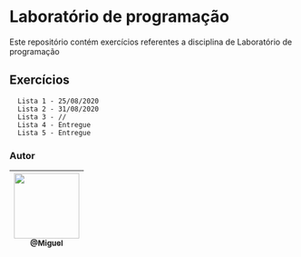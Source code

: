 # Laboratório de programação

Este repositório contém exercícios referentes a disciplina de Laboratório de programação

## Exercícios

``` 
  Lista 1 - 25/08/2020
  Lista 2 - 31/08/2020
  Lista 3 - //
  Lista 4 - Entregue
  Lista 5 - Entregue
```

### Autor


| [<img src="https://avatars1.githubusercontent.com/miguellrodrigues" width="115"><br><sub>@Miguel</sub>](https://github.com/miguellrodrigues)
|:-:
